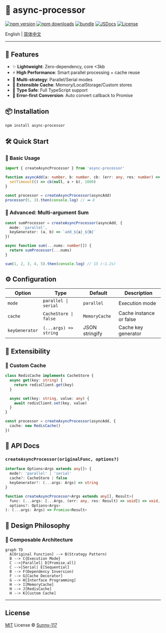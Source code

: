 # 🌟 async-processor

[![npm version][npm-version-src]][npm-version-href]
[![npm downloads][npm-downloads-src]][npm-downloads-href]
[![bundle][bundle-src]][bundle-href]
[![JSDocs][jsdocs-src]][jsdocs-href]
[![License][license-src]][license-href]

English | [简体中文](./README.md)

---

## 🌟 Features

- ✨ **Lightweight**: Zero-dependency, core <3kb
- ⚡ **High Performance**: Smart parallel processing + cache reuse
- 🔄 **Multi-strategy**: Parallel/Serial modes
- 💾 **Extensible Cache**: Memory/LocalStorage/Custom stores
- 🔧 **Type Safe**: Full TypeScript support
- 🎯 **Error-first Conversion**: Auto convert callback to Promise

## 📦 Installation

```bash
npm install async-processor
```

## 🛠 Quick Start

### 🔄 Basic Usage
```ts
import { createAsyncProcessor } from 'async-processor'

function asyncAdd(a: number, b: number, cb: (err: any, res: number) => void) {
  setTimeout(() => cb(null, a + b), 1000)
}

const processor = createAsyncProcessor(asyncAdd)
processor(5, 3).then(console.log) // ➡️ 8
```

### 🚀 Advanced: Multi-argument Sum
```ts
const sumProcessor = createAsyncProcessor(asyncAdd, {
  mode: 'parallel',
  keyGenerator: (a, b) => `add_${a}_${b}`
})

async function sum(...nums: number[]) {
  return sumProcessor(...nums)
}

sum(1, 2, 3, 4, 5).then(console.log) // 15 (~1.2s)
```

## ⚙️ Configuration

| Option          | Type                  | Default       | Description              |
|-----------------|-----------------------|---------------|--------------------------|
| `mode`         | `parallel \| serial` | `parallel`    | Execution mode          |
| `cache`        | `CacheStore \| false`| `MemoryCache` | Cache instance or false |
| `keyGenerator` | `(...args) => string`| JSON stringify| Cache key generator     |

## 🔧 Extensibility

### 💾 Custom Cache
```ts
class RedisCache implements CacheStore {
  async get(key: string) {
    return redisClient.get(key)
  }

  async set(key: string, value: any) {
    await redisClient.set(key, value)
  }
}

const processor = createAsyncProcessor(asyncAdd, {
  cache: new RedisCache()
})
```

## 📖 API Docs

### `createAsyncProcessor(originalFunc, options?)`
```ts
interface Options<Args extends any[]> {
  mode?: 'parallel' | 'serial'
  cache?: CacheStore | false
  keyGenerator?: (...args: Args) => string
}

function createAsyncProcessor<Args extends any[], Result>(
  func: (...args: [...Args, (err: any, res: Result) => void]) => void,
  options?: Options<Args>
): (...args: Args) => Promise<Result>
```

## 🎯 Design Philosophy

### 🧩 Composable Architecture
```mermaid
graph TD
  A[Original Function] --> B(Strategy Pattern)
  B --> C{Execution Mode}
  C -->|Parallel| D[Promise.all]
  C -->|Serial| E[Sequential]
  B --> F(Dependency Inversion)
  F --> G[Cache Decorator]
  G --> H[Interface Programming]
  H --> I[MemoryCache]
  H --> J[RedisCache]
  H --> K[Custom Cache]
```

---

## License

[MIT](./LICENSE) License © [Sunny-117](https://github.com/Sunny-117)

<!-- Badges -->

[npm-version-src]: https://img.shields.io/npm/v/pkg-placeholder?style=flat&colorA=080f12&colorB=1fa669
[npm-version-href]: https://npmjs.com/package/pkg-placeholder
[npm-downloads-src]: https://img.shields.io/npm/dm/pkg-placeholder?style=flat&colorA=080f12&colorB=1fa669
[npm-downloads-href]: https://npmjs.com/package/pkg-placeholder
[bundle-src]: https://img.shields.io/bundlephobia/minzip/pkg-placeholder?style=flat&colorA=080f12&colorB=1fa669&label=minzip
[bundle-href]: https://bundlephobia.com/result?p=pkg-placeholder
[license-src]: https://img.shields.io/github/license/antfu/pkg-placeholder.svg?style=flat&colorA=080f12&colorB=1fa669
[license-href]: https://github.com/antfu/pkg-placeholder/blob/main/LICENSE
[jsdocs-src]: https://img.shields.io/badge/jsdocs-reference-080f12?style=flat&colorA=080f12&colorB=1fa669
[jsdocs-href]: https://www.jsdocs.io/package/pkg-placeholder
